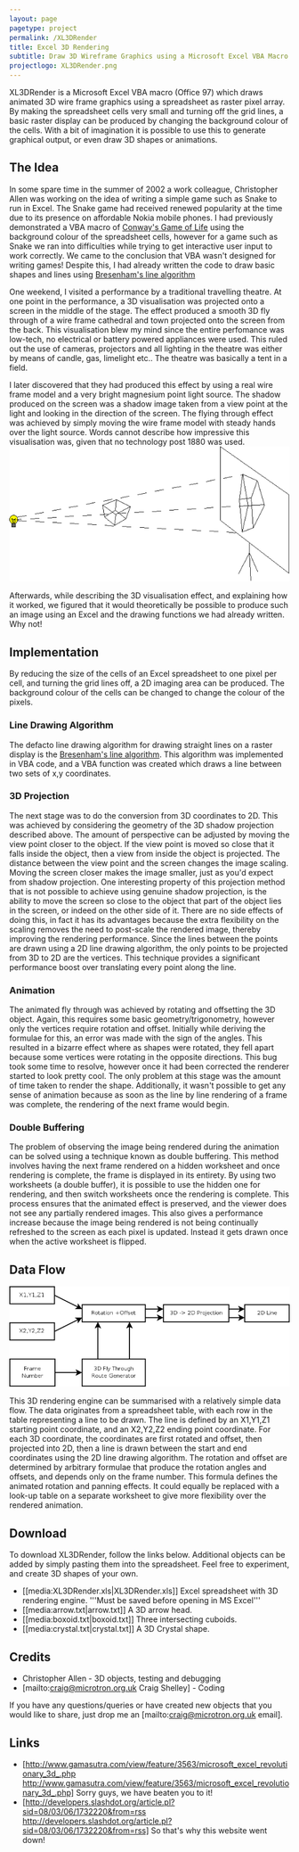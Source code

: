 ```yaml
---
layout: page
pagetype: project
permalink: /XL3DRender
title: Excel 3D Rendering
subtitle: Draw 3D Wireframe Graphics using a Microsoft Excel VBA Macro
projectlogo: XL3DRender.png
---
```

XL3DRender is a Microsoft Excel VBA macro (Office 97) which draws animated 3D wire frame graphics using a spreadsheet as raster pixel array. By making the spreadsheet cells very small and turning off the grid lines, a basic raster display can be produced by changing the background colour of the cells. With a bit of imagination it is possible to use this to generate graphical output, or even draw 3D shapes or animations.

## The Idea
In some spare time in the summer of 2002 a work colleague, Christopher Allen was working on the idea of writing a simple game such as Snake to run in Excel. The Snake game had received renewed popularity at the time due to its presence on affordable Nokia mobile phones. I had previously demonstrated a VBA macro of [Conway's Game of Life](https://en.wikipedia.org/wiki/Conway%27s_Game_of_Life) using the background colour of the spreadsheet cells, however for a game such as Snake we ran into difficulties while trying to get interactive user input to work correctly. We came to the conclusion that VBA wasn't designed for writing games! Despite this, I had already written the code to draw basic shapes and lines using [Bresenham's line algorithm](https://en.wikipedia.org/wiki/Bresenham's_line_algorithm)

One weekend, I visited a performance by a traditional travelling theatre. At one point in the performance, a 3D visualisation was projected onto a screen in the middle of the stage. The effect produced a smooth 3D fly through of a wire frame cathedral and town projected onto the screen from the back. This visualisation blew my mind since the entire perfomance was low-tech, no electrical or battery powered appliances were used. This ruled out the use of cameras, projectors and all lighting in the theatre was either by means of candle, gas, limelight etc.. The theatre was basically a tent in a field.

I later discovered that they had produced this effect by using a real wire frame model and a very bright magnesium point light source. The shadow produced on the screen was a shadow image taken from a view point at the light and looking in the direction of the screen. The flying through effect was achieved by simply moving the wire frame model with steady hands over the light source. Words cannot describe how impressive this visualisation was, given that no technology post 1880 was used.
![3D Projection](img/XL3DRender-3DProjection.png)

Afterwards, while describing the 3D visualisation effect, and explaining how it worked, we figured that it would theoretically be possible to produce such an image using an Excel and the drawing functions we had already written. Why not!

## Implementation
By reducing the size of the cells of an Excel spreadsheet to one pixel per cell, and turning the grid lines off, a 2D imaging area can be produced. The background colour of the cells can be changed to change the colour of the pixels.

### Line Drawing Algorithm
The defacto line drawing algorithm for drawing straight lines on a raster display is the [Bresenham's line algorithm](https://en.wikipedia.org/wiki/Bresenham's_line_algorithm). This algorithm was implemented in VBA code, and a VBA function was created which draws a line between two sets of x,y coordinates.

### 3D Projection
The next stage was to do the conversion from 3D coordinates to 2D. This was achieved by considering the geometry of the 3D shadow projection described above. The amount of perspective can be adjusted by moving the view point closer to the object. If the view point is moved so close that it falls inside the object, then a view from inside the object is projected. The distance between the view point and the screen changes the image scaling. Moving the screen closer makes the image smaller, just as you'd expect from shadow projection. One interesting property of this projection method that is not possible to achieve using genuine shadow projection, is the ability to move the screen so close to the object that part of the object lies in the screen, or indeed on the other side of it. There are no side effects of doing this, in fact it has its advantages because the extra flexibility on the scaling removes the need to post-scale the rendered image, thereby improving the rendering performance.
Since the lines between the points are drawn using a 2D line drawing algorithm, the only points to be projected from 3D to 2D are the vertices. This technique provides a significant performance boost over translating every point along the line.

### Animation
The animated fly through was achieved by rotating and offsetting the 3D object. Again, this requires some basic geometry/trigonometry, however only the vertices require rotation and offset. Initially while deriving the formulae for this, an error was made with the sign of the angles. This resulted in a bizarre effect where as shapes were rotated, they fell apart because some vertices were rotating in the opposite directions. This bug took some time to resolve, however once it had been corrected the renderer started to look pretty cool. The only problem at this stage was the amount of time taken to render the shape. Additionally, it wasn't possible to get any sense of animation because as soon as the line by line rendering of a frame was complete, the rendering of the next frame would begin.

### Double Buffering
The problem of observing the image being rendered during the animation can be solved using a technique known as double buffering. This method involves having the next frame rendered on a hidden worksheet and once rendering is complete, the frame is displayed in its entirety. By using two worksheets (a double buffer), it is possible to use the hidden one for rendering, and then switch worksheets once the rendering is complete. This process ensures that the animated effect is preserved, and the viewer does not see any partially rendered images. This also gives a performance increase because the image being rendered is not being continually refreshed to the screen as each pixel is updated. Instead it gets drawn once when the active worksheet is flipped.

## Data Flow
![XL3DRender Flow Diagram](img/XL3DRender-dfd.png)

This 3D rendering engine can be summarised with a relatively simple data flow. The data originates from a spreadsheet table, with each row in the table representing a line to be drawn. The line is defined by an X1,Y1,Z1 starting point coordinate, and an X2,Y2,Z2 ending point coordinate.
For each 3D coordinate, the coordinates are first rotated and offset, then projected into 2D, then a line is drawn between the start and end coordinates using the 2D line drawing algorithm. The rotation and offset are determined by arbitrary formulae that produce the rotation angles and offsets, and depends only on the frame number. This formula defines the animated rotation and panning effects. It could equally be replaced with a look-up table on a separate worksheet to give more flexibility over the rendered animation.

## Download
To download XL3DRender, follow the links below. Additional objects can be added by simply pasting them into the spreadsheet. Feel free to experiment, and create 3D shapes of your own.
* [[media:XL3DRender.xls|XL3DRender.xls]] Excel spreadsheet with 3D rendering engine. '''Must be saved before opening in MS Excel'''
* [[media:arrow.txt|arrow.txt]] A 3D arrow head.
* [[media:boxoid.txt|boxoid.txt]] Three intersecting cuboids.
* [[media:crystal.txt|crystal.txt]] A 3D Crystal shape.

## Credits
* Christopher Allen - 3D objects, testing and debugging
* [mailto:craig@microtron.org.uk Craig Shelley] - Coding

If you have any questions/queries or have created new objects that you would like to share, just drop me an [mailto:craig@microtron.org.uk email].

## Links
* [http://www.gamasutra.com/view/feature/3563/microsoft_excel_revolutionary_3d_.php http://www.gamasutra.com/view/feature/3563/microsoft_excel_revolutionary_3d_.php] Sorry guys, we have beaten you to it!
* [http://developers.slashdot.org/article.pl?sid=08/03/06/1732220&from=rss http://developers.slashdot.org/article.pl?sid=08/03/06/1732220&from=rss] So that's why this website went down!
